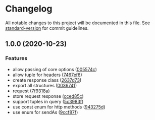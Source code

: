 # Changelog

All notable changes to this project will be documented in this file. See [standard-version](https://github.com/conventional-changelog/standard-version) for commit guidelines.

## 1.0.0 (2020-10-23)


### Features

* allow passing of core options ([005574c](https://github.com/BytersProject/centra/commit/005574c632b2cc6a5fef7c8829a04098f5079a4d))
* allow tuple for headers ([7467ef6](https://github.com/BytersProject/centra/commit/7467ef67c8938144674e986d233b8736c1e73a2c))
* create response class ([2637d73](https://github.com/BytersProject/centra/commit/2637d73e6d3ff6214aef16c87d86e851b7e14d28))
* export all structures ([0036741](https://github.com/BytersProject/centra/commit/003674140c3e18621d11322250edb9a5c87acc4f))
* request ([7f9318a](https://github.com/BytersProject/centra/commit/7f9318afab38ea95bf6b5f938d920948f09287e7))
* store request response ([cced85c](https://github.com/BytersProject/centra/commit/cced85c815b9c6d9a32e720b475d67f9911007e7))
* support tuples in query ([5c3983f](https://github.com/BytersProject/centra/commit/5c3983ff612f45dda2762ee1bf9314c60a996217))
* use const enum for http methods ([943275d](https://github.com/BytersProject/centra/commit/943275dedbcffa4ac22c31e44892eddb61246af7))
* use enum for sendAs ([9ccf87f](https://github.com/BytersProject/centra/commit/9ccf87fa2a021fabf5dcd45309f1482cd62503a1))
